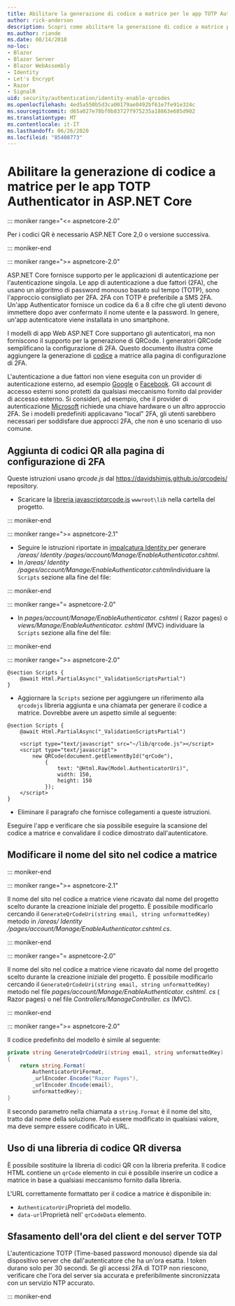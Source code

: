 ```yaml
---
title: Abilitare la generazione di codice a matrice per le app TOTP Authenticator in ASP.NET Core
author: rick-anderson
description: Scopri come abilitare la generazione di codice a matrice per le app TOTP Authenticator che funzionano con ASP.NET Core Autenticazione a due fattori.
ms.author: riande
ms.date: 08/14/2018
no-loc:
- Blazor
- Blazor Server
- Blazor WebAssembly
- Identity
- Let's Encrypt
- Razor
- SignalR
uid: security/authentication/identity-enable-qrcodes
ms.openlocfilehash: 4ed5a550b5d3ca00179ae0492bf61e7fe91e324c
ms.sourcegitcommit: d65a027e78bf0b83727f975235a18863e685d902
ms.translationtype: MT
ms.contentlocale: it-IT
ms.lasthandoff: 06/26/2020
ms.locfileid: "85408773"
---
```

# <a name="enable-qr-code-generation-for-totp-authenticator-apps-in-aspnet-core"></a>Abilitare la generazione di codice a matrice per le app TOTP Authenticator in ASP.NET Core

::: moniker range="<= aspnetcore-2.0"

Per i codici QR è necessario ASP.NET Core 2,0 o versione successiva.

::: moniker-end

::: moniker range=">= aspnetcore-2.0"

ASP.NET Core fornisce supporto per le applicazioni di autenticazione per l'autenticazione singola. Le app di autenticazione a due fattori (2FA), che usano un algoritmo di password monouso basato sul tempo (TOTP), sono l'approccio consigliato per 2FA. 2FA con TOTP è preferibile a SMS 2FA. Un'app Authenticator fornisce un codice da 6 a 8 cifre che gli utenti devono immettere dopo aver confermato il nome utente e la password. In genere, un'app autenticatore viene installata in uno smartphone.

I modelli di app Web ASP.NET Core supportano gli autenticatori, ma non forniscono il supporto per la generazione di QRCode. I generatori QRCode semplificano la configurazione di 2FA. Questo documento illustra come aggiungere la generazione di [codice](https://wikipedia.org/wiki/QR_code) a matrice alla pagina di configurazione di 2FA.

L'autenticazione a due fattori non viene eseguita con un provider di autenticazione esterno, ad esempio [Google](xref:security/authentication/google-logins) o [Facebook](xref:security/authentication/facebook-logins). Gli account di accesso esterni sono protetti da qualsiasi meccanismo fornito dal provider di accesso esterno. Si consideri, ad esempio, che il provider di autenticazione [Microsoft](xref:security/authentication/microsoft-logins) richiede una chiave hardware o un altro approccio 2FA. Se i modelli predefiniti applicavano "local" 2FA, gli utenti sarebbero necessari per soddisfare due approcci 2FA, che non è uno scenario di uso comune.

## <a name="adding-qr-codes-to-the-2fa-configuration-page"></a>Aggiunta di codici QR alla pagina di configurazione di 2FA

Queste istruzioni usano *qrcode.js* dal https://davidshimjs.github.io/qrcodejs/ repository.

* Scaricare la [libreria javascriptqrcode.js](https://davidshimjs.github.io/qrcodejs/) `wwwroot\lib` nella cartella del progetto.

::: moniker-end

::: moniker range=">= aspnetcore-2.1"

* Seguire le istruzioni riportate in [impalcatura Identity ](xref:security/authentication/scaffold-identity) per generare */areas/ Identity /pages/account/Manage/EnableAuthenticator.cshtml*.
* In */areas/ Identity /pages/account/Manage/EnableAuthenticator.cshtml*individuare la `Scripts` sezione alla fine del file:

::: moniker-end

::: moniker range="= aspnetcore-2.0"

* In *pages/account/Manage/EnableAuthenticator. cshtml* ( Razor pages) o *views/Manage/EnableAuthenticator. cshtml* (MVC) individuare la `Scripts` sezione alla fine del file:

::: moniker-end

::: moniker range=">= aspnetcore-2.0"

```cshtml
@section Scripts {
    @await Html.PartialAsync("_ValidationScriptsPartial")
}
```

* Aggiornare la `Scripts` sezione per aggiungere un riferimento alla `qrcodejs` libreria aggiunta e una chiamata per generare il codice a matrice. Dovrebbe avere un aspetto simile al seguente:

```cshtml
@section Scripts {
    @await Html.PartialAsync("_ValidationScriptsPartial")

    <script type="text/javascript" src="~/lib/qrcode.js"></script>
    <script type="text/javascript">
        new QRCode(document.getElementById("qrCode"),
            {
                text: "@Html.Raw(Model.AuthenticatorUri)",
                width: 150,
                height: 150
            });
    </script>
}
```

* Eliminare il paragrafo che fornisce collegamenti a queste istruzioni.

Eseguire l'app e verificare che sia possibile eseguire la scansione del codice a matrice e convalidare il codice dimostrato dall'autenticatore.

## <a name="change-the-site-name-in-the-qr-code"></a>Modificare il nome del sito nel codice a matrice

::: moniker-end

::: moniker range=">= aspnetcore-2.1"

Il nome del sito nel codice a matrice viene ricavato dal nome del progetto scelto durante la creazione iniziale del progetto. È possibile modificarlo cercando il `GenerateQrCodeUri(string email, string unformattedKey)` metodo in */areas/ Identity /pages/account/Manage/EnableAuthenticator.cshtml.cs*.

::: moniker-end

::: moniker range="= aspnetcore-2.0"

Il nome del sito nel codice a matrice viene ricavato dal nome del progetto scelto durante la creazione iniziale del progetto. È possibile modificarlo cercando il `GenerateQrCodeUri(string email, string unformattedKey)` metodo nel file *pages/account/Manage/EnableAuthenticator. cshtml. cs* ( Razor pages) o nel file *Controllers/ManageController. cs* (MVC).

::: moniker-end

::: moniker range=">= aspnetcore-2.0"

Il codice predefinito del modello è simile al seguente:

```csharp
private string GenerateQrCodeUri(string email, string unformattedKey)
{
    return string.Format(
        AuthenticatorUriFormat,
        _urlEncoder.Encode("Razor Pages"),
        _urlEncoder.Encode(email),
        unformattedKey);
}
```

Il secondo parametro nella chiamata a `string.Format` è il nome del sito, tratto dal nome della soluzione. Può essere modificato in qualsiasi valore, ma deve sempre essere codificato in URL.

## <a name="using-a-different-qr-code-library"></a>Uso di una libreria di codice QR diversa

È possibile sostituire la libreria di codici QR con la libreria preferita. Il codice HTML contiene un `qrCode` elemento in cui è possibile inserire un codice a matrice in base a qualsiasi meccanismo fornito dalla libreria.

L'URL correttamente formattato per il codice a matrice è disponibile in:

* `AuthenticatorUri`Proprietà del modello.
* `data-url`Proprietà nell' `qrCodeData` elemento.

## <a name="totp-client-and-server-time-skew"></a>Sfasamento dell'ora del client e del server TOTP

L'autenticazione TOTP (Time-based password monouso) dipende sia dal dispositivo server che dall'autenticatore che ha un'ora esatta. I token durano solo per 30 secondi. Se gli accessi 2FA di TOTP non riescono, verificare che l'ora del server sia accurata e preferibilmente sincronizzata con un servizio NTP accurato.

::: moniker-end
